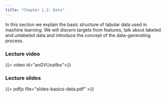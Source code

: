 ```yaml
---
title: "Chapter 1.2: Data"
---
```

In this section we explain the basic structure of tabular data used in machine learning. We will discern targets from features, talk about labeled and unlabeled data and introduce the concept of the data-generating process.

<!--more-->

### Lecture video

{{< video id="anGVUxstIbs">}}

### Lecture slides

{{< pdfjs file="slides-basics-data.pdf" >}}